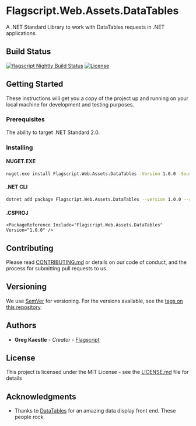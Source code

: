 # Flagscript.Web.Assets.DataTables

A .NET Standard Library to work with DataTables requests in .NET applications.

## Build Status
[![flagscript Nightly Build Status](https://www.myget.org/BuildSource/Badge/flagscript?identifier=71873cce-9dd9-4022-be84-5fdc08303021)](https://www.myget.org/)
[![License](http://img.shields.io/:license-mit-blue.svg)](https://github.com/flagscript/Flagscript.Web.Assets.DataTables/blob/master/LICENSE.md)

## Getting Started

These instructions will get you a copy of the project up and running on your local machine for development and testing purposes.

### Prerequisites

The ability to target .NET Standard 2.0.

### Installing

#### NUGET.EXE

```sh
nuget.exe install Flagscript.Web.Assets.DataTables -Version 1.0.0 -Source https://www.myget.org/F/flagscript/api/v3/index.json
```

#### .NET CLI

```sh
dotnet add package Flagscript.Web.Assets.DataTables --version 1.0.0 --source https://www.myget.org/F/flagscript/api/v3/index.json
```

#### .CSPROJ

```
<PackageReference Include="Flagscript.Web.Assets.DataTables" Version="1.0.0" />
```

## Contributing

Please read [CONTRIBUTING.md](CONTRIBUTING.md) or details on our code of conduct, and the process for submitting pull requests to us.

## Versioning

We use [SemVer](http://semver.org/) for versioning. For the versions available, see the [tags on this repository](https://github.com/flagscript/Flagscript.Web.Assets.DataTables/tags). 

## Authors

* **Greg Kaestle** - *Creator* - [Flagscript](https://github.com/Flagscript)

## License

This project is licensed under the MIT License - see the [LICENSE.md](LICENSE.md) file for details

## Acknowledgments

* Thanks to [DataTables](https://datatables.net) for an amazing data display front end. These people rock.
